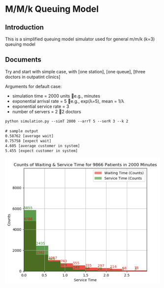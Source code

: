
# M/M/k Queuing Model
Introduction
------------

This is a simplified queuing model simulator used for general m/m/k (k=3) queuing model



Documents
------------

Try and start with simple case, with [one station], [one queue], [three doctors in outpatint clinics] 

Arguments for default case:
* simulation time = 2000 units 🥥e.g., minutes
* exponential arrival rate = 5  🥥e.g., exp(λ=5), mean = 1/λ
* exponential service rate = 3 
* number of servers = 2 🥥2 doctors

```
python simulation.py --simT 2000 --arrT 5 --serR 3 --k 2

# sample output
0.58762 [average wait]
0.75758 [expect wait]
4.605 [average customer in system]
5.455 [expect customer in system]
```

![demo image](demo.png)